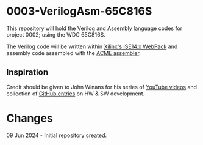 # 0003-VerilogAsm-65C816S

This repository will hold the Verilog and Assembly language codes for project 0002; using the WDC 65C816S.

The Verilog code will be written within [Xilinx's ISE14.x WebPack](https://www.xilinx.com/products/design-tools/ise-design-suite/ise-webpack.html)
 and assembly code assembled with the [ACME assembler](https://sourceforge.net/projects/acme-crossass/).

## Inspiration

Credit should be given to John Winans for his series of [YouTube videos](https://www.youtube.com/@JohnsBasement) and
 collection of [GitHub entries](https://github.com/johnwinans) on HW & SW development.

# Changes
09 Jun 2024 - Initial repository created.
